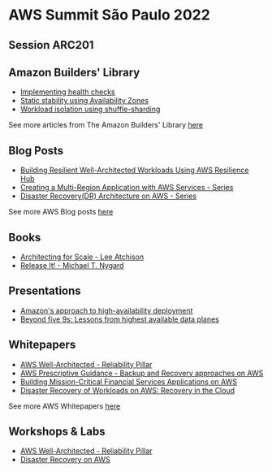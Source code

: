 # AWS Summit São Paulo 2022
## Session ARC201


## Amazon Builders' Library
* [Implementing health checks](https://aws.amazon.com/builders-library/implementing-health-checks/)
* [Static stability using Availability Zones](https://aws.amazon.com/builders-library/static-stability-using-availability-zones/)
* [Workload isolation using shuffle-sharding](https://aws.amazon.com/builders-library/workload-isolation-using-shuffle-sharding/)


See more articles from The Amazon Builders' Library [here](https://aws.amazon.com/builders-library/)


## Blog Posts
* [Building Resilient Well-Architected Workloads Using AWS Resilience Hub](https://aws.amazon.com/blogs/architecture/building-resilient-well-architected-workloads-using-aws-resilience-hub/)
* [Creating a Multi-Region Application with AWS Services - Series](https://aws.amazon.com/blogs/architecture/creating-a-multi-region-application-with-aws-services-part-1-compute-and-security/)
* [Disaster Recovery(DR) Architecture on AWS - Series](https://aws.amazon.com/blogs/architecture/disaster-recovery-dr-architecture-on-aws-part-i-strategies-for-recovery-in-the-cloud/)

See more AWS Blog posts [here](https://aws.amazon.com/blogs/)


## Books
* [Architecting for Scale - Lee Atchison](https://www.amazon.com/Architecting-Scale-Maintain-Availability-Manage/dp/1492057177/)
* [Release It! - Michael T. Nygard](https://www.amazon.com/Release-Design-Deploy-Production-Ready-Software/dp/1680502395/)



## Presentations
* [Amazon's approach to high-availability deployment](https://youtube.com/watch?v=bCgD2bX1LI4)
* [Beyond five 9s: Lessons from highest available data planes](https://www.youtube.com/watch?v=2L1S0zfnIzo)

## Whitepapers

* [AWS Well-Architected - Reliability Pillar](https://docs.aws.amazon.com/wellarchitected/latest/reliability-pillar/welcome.html)
* [AWS Prescriptive Guidance - Backup and Recovery approaches on AWS](https://docs.aws.amazon.com/prescriptive-guidance/latest/backup-recovery/backup-recovery.pdf)
* [Building Mission-Critical Financial Services Applications on AWS](https://d1.awsstatic.com/Industries/Financial%20Services/Overview/Resilient%20Applications%20on%20AWS%20for%20Financial%20Services.pdf)
* [Disaster Recovery of Workloads on AWS: Recovery in the Cloud](https://docs.aws.amazon.com/prescriptive-guidance/latest/backup-recovery/backup-recovery.pdf)

See more AWS Whitepapers [here](https://aws.amazon.com/whitepapers/)


## Workshops & Labs
* [AWS Well-Architected - Reliability Pillar](https://www.wellarchitectedlabs.com/reliability/)
* [Disaster Recovery on AWS](https://disaster-recovery.workshop.aws/)
